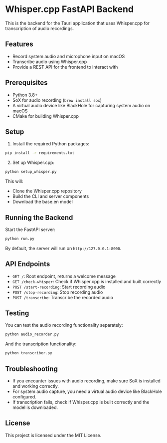 # Whisper.cpp FastAPI Backend

This is the backend for the Tauri application that uses Whisper.cpp for transcription of audio recordings.

## Features

- Record system audio and microphone input on macOS
- Transcribe audio using Whisper.cpp
- Provide a REST API for the frontend to interact with

## Prerequisites

- Python 3.8+
- SoX for audio recording (`brew install sox`)
- A virtual audio device like BlackHole for capturing system audio on macOS
- CMake for building Whisper.cpp

## Setup

1. Install the required Python packages:

```bash
pip install -r requirements.txt
```

2. Set up Whisper.cpp:

```bash
python setup_whisper.py
```

This will:
- Clone the Whisper.cpp repository
- Build the CLI and server components
- Download the base.en model

## Running the Backend

Start the FastAPI server:

```bash
python run.py
```

By default, the server will run on `http://127.0.0.1:8000`.

## API Endpoints

- `GET /`: Root endpoint, returns a welcome message
- `GET /check-whisper`: Check if Whisper.cpp is installed and built correctly
- `POST /start-recording`: Start recording audio
- `POST /stop-recording`: Stop recording audio
- `POST /transcribe`: Transcribe the recorded audio

## Testing

You can test the audio recording functionality separately:

```bash
python audio_recorder.py
```

And the transcription functionality:

```bash
python transcriber.py
```

## Troubleshooting

- If you encounter issues with audio recording, make sure SoX is installed and working correctly.
- For system audio capture, you need a virtual audio device like BlackHole configured.
- If transcription fails, check if Whisper.cpp is built correctly and the model is downloaded.

## License

This project is licensed under the MIT License.
